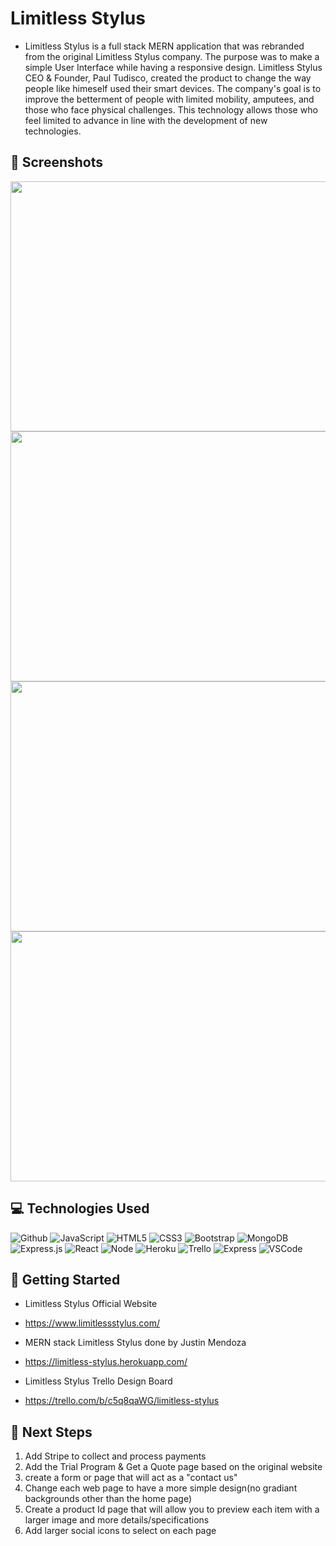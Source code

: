# Limitless Stylus

* Limitless Stylus is a full stack MERN application that was rebranded from the original Limitless Stylus company. The purpose was to make a simple User Interface while having a responsive design. Limitless Stylus CEO & Founder, Paul Tudisco, created the product to change the way people like himeself used their smart devices. The company's goal is to improve the betterment of people with limited mobility, amputees, and those who face physical challenges. This technology allows those who feel limited to advance in line with the development of new technologies.


## :camera_flash: Screenshots


<img src="https://i.imgur.com/gvCb16k.jpg"   width="600px" height="400px"/>

<img src="https://i.imgur.com/2q32m5r.png"   width="600px" height="400px"/>

<img src="https://i.imgur.com/eexzt7g.png"   width="600px" height="400px"/>

<img src="https://i.imgur.com/3FtuVIX.jpg"   width="600px" height="400px"/>

## :computer: Technologies Used

![Github](https://img.shields.io/badge/-GitHub-333?style=flat&logo=github)
![JavaScript](https://img.shields.io/badge/-JavaScript-333?style=flat&logo=javascript) 
![HTML5](https://img.shields.io/badge/-HTML5-333?style=flat&logo=html5)
![CSS3](https://img.shields.io/badge/-CSS-333?style=flat&logo=css3)
![Bootstrap](https://img.shields.io/badge/bootstrap-%23563D7C.svg?style=for-the-badge&logo=bootstrap&logoColor=white)
![MongoDB](https://img.shields.io/badge/-MongoDB-333?style=flat&logo=mongodb)
![Express.js](https://img.shields.io/badge/express.js-%23404d59.svgstyle=for-the-badge&logo=express&logoColor=%2361DAFB)
![React](https://img.shields.io/badge/react-%2320232a.svg?style=for-the-badge&logo=react&logoColor=%2361DAFB)
![Node](https://img.shields.io/badge/-Node.js-333?style=flat&logo=node.js)
![Heroku](https://img.shields.io/badge/-Heroku-333?style=flat&logo=heroku)
![Trello](https://img.shields.io/badge/-Trello-333?style=flat&logo=trello)
![Express](https://img.shields.io/badge/-Express-333?style=flat&logo=express)
![VSCode](https://img.shields.io/badge/-VS_Code-333?style=flat&logo=visualstudio)


## :diamond_shape_with_a_dot_inside: Getting Started

* Limitless Stylus Official Website
* https://www.limitlessstylus.com/

* MERN stack Limitless Stylus done by Justin Mendoza
* https://limitless-stylus.herokuapp.com/

* Limitless Stylus Trello Design Board
* https://trello.com/b/c5q8qaWG/limitless-stylus

## :seedling: Next Steps

1. Add Stripe to collect and process payments
2. Add the Trial Program & Get a Quote page based on the original website
3. create a form or page that will act as a "contact us" 
4. Change each web page to have a more simple design(no gradiant backgrounds other than the home page)
5. Create a product Id page that will allow you to preview each item with a larger image and more details/specifications
6. Add larger social icons to select on each page